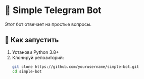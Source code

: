 # 🤖 Simple Telegram Bot

Этот бот отвечает на простые вопросы.

## 🚀 Как запустить

1. Установи Python 3.8+
2. Клонируй репозиторий:
   ```bash
   git clone https://github.com/yourusername/simple-bot.git
   cd simple-bot
